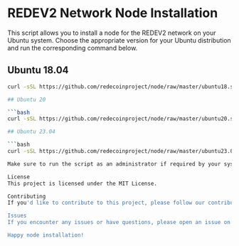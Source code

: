 # REDEV2 Network Node Installation

This script allows you to install a node for the REDEV2 network on your Ubuntu system. Choose the appropriate version for your Ubuntu distribution and run the corresponding command below.

## Ubuntu 18.04

```bash
curl -sSL https://github.com/redecoinproject/node/raw/master/ubuntu18.sh | bash

## Ubuntu 20

```bash
curl -sSL https://github.com/redecoinproject/node/raw/master/ubuntu20.sh | bash

## Ubuntu 23.04

```bash
curl -sSL https://github.com/redecoinproject/node/raw/master/ubuntu23.04.sh | bash

Make sure to run the script as an administrator if required by your system.

License
This project is licensed under the MIT License.

Contributing
If you'd like to contribute to this project, please follow our contribution guidelines.

Issues
If you encounter any issues or have questions, please open an issue on our GitHub repository.

Happy node installation!
